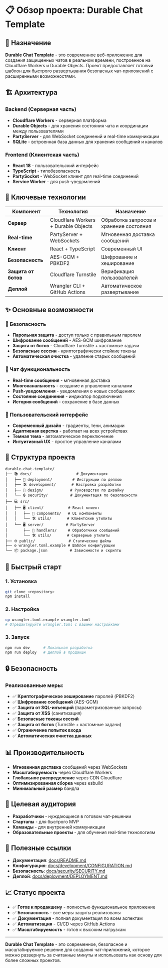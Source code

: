 # 📋 Обзор проекта: Durable Chat Template

## 🎯 Назначение

**Durable Chat Template** - это современное веб-приложение для создания защищенных чатов в реальном времени, построенное на Cloudflare Workers и Durable Objects. Проект предоставляет готовый шаблон для быстрого развертывания безопасных чат-приложений с расширенными возможностями.

## 🏗️ Архитектура

### Backend (Серверная часть)
- **Cloudflare Workers** - серверная платформа
- **Durable Objects** - для хранения состояния чата и координации между пользователями
- **PartyServer** - для WebSocket соединений и real-time коммуникации
- **SQLite** - встроенная база данных для хранения сообщений и каналов

### Frontend (Клиентская часть)
- **React 18** - пользовательский интерфейс
- **TypeScript** - типобезопасность
- **PartySocket** - WebSocket клиент для real-time соединений
- **Service Worker** - для push-уведомлений

## 🔧 Ключевые технологии

| Компонент | Технология | Назначение |
|-----------|------------|------------|
| **Сервер** | Cloudflare Workers + Durable Objects | Обработка запросов и хранение состояния |
| **Real-time** | PartyServer + WebSockets | Мгновенная доставка сообщений |
| **Клиент** | React + TypeScript | Современный UI |
| **Безопасность** | AES-GCM + PBKDF2 | Шифрование и хеширование |
| **Защита от ботов** | Cloudflare Turnstile | Верификация пользователей |
| **Деплой** | Wrangler CLI + GitHub Actions | Автоматическое развертывание |

## ✨ Основные возможности

### 🔐 Безопасность
- **Парольная защита** - доступ только с правильным паролем
- **Шифрование сообщений** - AES-GCM шифрование
- **Защита от ботов** - Cloudflare Turnstile + кастомные задачи
- **Безопасные сессии** - криптографически стойкие токены
- **Автоматическая очистка** - удаление старых сообщений

### 💬 Чат функциональность
- **Real-time сообщения** - мгновенная доставка
- **Многоканальность** - создание и управление каналами
- **Push-уведомления** - уведомления о новых сообщениях
- **Состояние соединения** - индикатор подключения
- **История сообщений** - сохранение в базе данных

### 🎨 Пользовательский интерфейс
- **Современный дизайн** - градиенты, тени, анимации
- **Адаптивная верстка** - работает на всех устройствах
- **Темная тема** - автоматическое переключение
- **Интуитивный UX** - простое управление каналами

## 📁 Структура проекта

```
durable-chat-template/
├── 📚 docs/                    # Документация
│   ├── 🚀 deployment/         # Инструкции по деплою
│   ├── 🛠️ development/       # Настройка разработки
│   ├── 🎨 design/            # Руководство по дизайну
│   └── 🔒 security/          # Документация по безопасности
├── 💻 src/
│   ├── 🖥️ client/           # React клиент
│   │   ├── 🧩 components/   # UI компоненты
│   │   └── 🛠️ utils/       # Клиентские утилиты
│   └── 🖥️ server/          # PartyServer
│       ├── 🧩 handlers/     # Обработчики сообщений
│       └── 🛠️ utils/       # Серверные утилиты
├── 🌐 public/               # Статические файлы
├── ⚙️ wrangler.toml.example # Шаблон конфигурации
└── 📦 package.json          # Зависимости и скрипты
```

## 🚀 Быстрый старт

### 1. Установка
```bash
git clone <repository>
npm install
```

### 2. Настройка
```bash
cp wrangler.toml.example wrangler.toml
# Отредактируйте wrangler.toml с вашими настройками
```

### 3. Запуск
```bash
npm run dev      # Локальная разработка
npm run deploy   # Деплой в продакшн
```

## 🔒 Безопасность

### Реализованные меры:
- ✅ **Криптографическое хеширование** паролей (PBKDF2)
- ✅ **Шифрование сообщений** (AES-GCM)
- ✅ **Защита от SQL-инъекций** (параметризованные запросы)
- ✅ **Защита от XSS** (санитизация)
- ✅ **Безопасные токены сессий**
- ✅ **Защита от ботов** (Turnstile + кастомные задачи)
- ✅ **Ограничение попыток входа**
- ✅ **Автоматическая очистка данных**

## 📊 Производительность

- **Мгновенная доставка** сообщений через WebSockets
- **Масштабируемость** через Cloudflare Workers
- **Глобальное распределение** через CDN Cloudflare
- **Оптимизированная сборка** через esbuild
- **Минимальный размер** бандла

## 🎯 Целевая аудитория

- **Разработчики** - нуждающиеся в готовом чат-решении
- **Стартапы** - для быстрого MVP
- **Команды** - для внутренней коммуникации
- **Образовательные проекты** - для обучения real-time технологиям

## 🔗 Полезные ссылки

- **Документация**: [docs/README.md](./docs/README.md)
- **Конфигурация**: [docs/development/CONFIGURATION.md](./docs/development/CONFIGURATION.md)
- **Безопасность**: [docs/security/SECURITY.md](./docs/security/SECURITY.md)
- **Деплой**: [docs/deployment/DEPLOYMENT.md](./docs/deployment/DEPLOYMENT.md)

## 📈 Статус проекта

- ✅ **Готов к продакшену** - полностью функциональное приложение
- ✅ **Безопасность** - все меры защиты реализованы
- ✅ **Документация** - полная документация по всем аспектам
- ✅ **Автоматизация** - CI/CD через GitHub Actions
- ✅ **Масштабируемость** - готов к высоким нагрузкам

---

**Durable Chat Template** - это современное, безопасное и масштабируемое решение для создания чат-приложений, которое можно развернуть за считанные минуты и использовать как основу для более сложных проектов.
